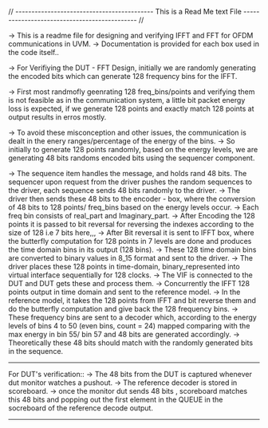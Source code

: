 // ------------------------------------------- This is a Read Me text File --------------------------------------------- //

-> This is a readme file for designing and verifying IFFT and FFT for OFDM communications in UVM.
-> Documentation is provided for each box used in the code itself..

-> For Verifiying the DUT - FFT Design, initially we are randomly generating the encoded bits which can generate 128 frequency bins for the IFFT.

-> First most randmofly geenrating 128 freq_bins/points and verifying them is not feasible as in the communication system, a little bit packet energy loss is expected, if we generate 128 points and exactly match 128 points at output results in erros mostly.

-> To avoid these misconception and other issues, the communication is dealt in the enery ranges/percentage of the energy of the bins.
-> So initially to generate 128 points randomly, based on the energy levels, we are generating 48 bits randoms encoded bits using the sequencer component.

-> The sequence item handles the message, and holds rand 48 bits. The sequencer upon request from the driver pushes the random sequences to the driver, each sequence sends 48 bits randomly to the driver.
-> The driver then sends these 48 bits to the encoder - box, where the conversion of 48 bits to 128 points/ freq_bins based on the energy levels occur.
-> Each freq bin consists of real_part and Imaginary_part.
-> After Encoding the 128 points it is passed to bit reversal for reversing the indexes according to the size of 128 i.e 7 bits here,,,
-> After Bit reversal it is sent to IFFT box, where the butterfly computation for 128 points in 7 levels are done and produces the time domain bins in its output (128 bins).
-> These 128 time domain bins are converted to binary values in 8_15 format and sent to the driver.
-> The driver places these 128 points in time-domain, binary_represented into virtual interface sequentially for 128 clocks.
-> The VIF is connected to the DUT and DUT gets these and process them.
-> Concurrently the IFFT 128 points output in time domain and sent to the reference model.
-> In the reference model, it takes the 128 points from IFFT and bit reverse them and do the butterfly computation and give back the 128 frequency bins.
-> These frequency bins are sent to a decoder which, according to the energy levels of bins 4 to 50 (even bins, count = 24) mapped comparing with the max energy in bin 55/ bin 57 and 48 bits are generated accordingly.
-> Theoretically these 48 bits should match with the randomly generated bits in the sequence.

--------------------------------------------------------------------------------------------------------------------------------

For DUT's verification::
-> The 48 bits from the DUT is captured whenever dut monitor watches a pushout.
-> The reference decoder is stored in scoreboard.
-> once the monitor dut sends 48 bits , scoreboard matches this 48 bits and popping out the first element in the QUEUE in the socreboard of the reference decode output.

-----------------------------------------------------------------------------------------------------------------------------------------

